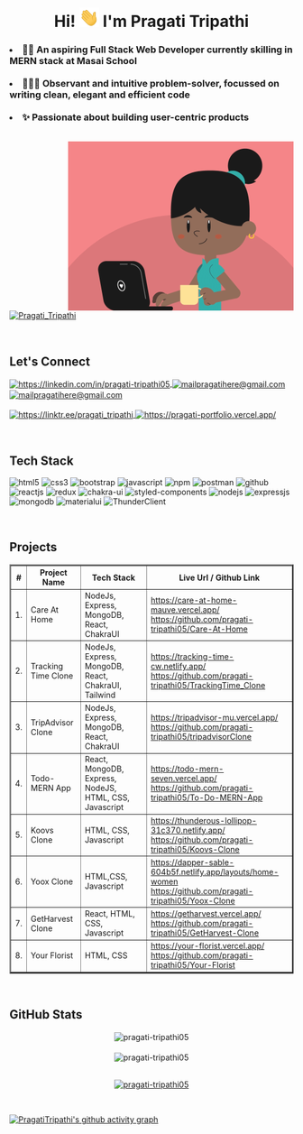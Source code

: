 <!----------------------------------- Heading Section ------------------------------------>
<h1 align="center">
    Hi!
    <img src="https://raw.githubusercontent.com/ABSphreak/ABSphreak/master/gifs/Hi.gif" width="35">
    I'm Pragati Tripathi
  
</h1>




<!----------------------------------- About Section ------------------------------------>
<h3>
   <li>  👩‍💻   An aspiring Full Stack Web Developer currently skilling in MERN stack at Masai School </li> <br/>
   <li> 🕵🏻‍♀️   Observant and intuitive problem-solver, focussed on writing clean, elegant and efficient code </li> <br/>
   <li> ✨   Passionate about building user-centric products </li>
</h3>

<br/>


<!----------------------------------- gif ------------------------------------>
<img align="right" alt="Coding" width="400" src="https://github.com/pragati-tripathi05/pragati-tripathi05/blob/main/ezgif.com-gif-maker%20(1).gif" width="65%">




<!----------------------------------- Profile View Section ------------------------------------>
<p align="left">
    <a href="https://github.com/pragati-tripathi05">
        <img src="https://komarev.com/ghpvc/?username=pragati-tripathi05" alt="Pragati_Tripathi" /> 
    </a>
</p>

<br/>





<!----------------------------------- Social Media Links Section ------------------------------------>

<h2>Let's Connect</h2>
<p align="left">
    <a href="https://linkedin.com/in/pragati-tripathi05">
        <img align="center" src="https://img.shields.io/badge/LinkedIn-317cab?style=for-the-badge&logo=linkedin&logoColor=white" alt="https://linkedin.com/in/pragati-tripathi05" />
    </a>
   <a title="mailpragatigere@gmail.com" href="mailto:mailpragatihere@gmail.com">
        <img align="center" src="https://img.shields.io/badge/Gmail-cb3127?style=for-the-badge&logo=gmail&logoColor=white" alt="mailpragatihere@gmail.com" />
    </a>
    <a title="mailpragatigere@gmail.com" href="https://medium.com/@mailpragatihere">
        <img align="center" src="https://img.shields.io/badge/Medium-292929?style=for-the-badge&logo=medium&logoColor=white" alt="mailpragatihere@gmail.com" />
    </a>
    <br/>
    <br/>
     <a href="https://linktr.ee/pragati_tripathi">
        <img align="center" src="https://img.shields.io/badge/LinkTree-2fc14a?style=for-the-badge&logo=linktree&logoColor=white" alt="https://linktr.ee/pragati_tripathi" />
    </a>
    <a href="https://pragati-tripathi05.github.io/">
        <img align="center" src="https://img.shields.io/badge/Portfolio-2da3fd?style=for-the-badge&logo=ionic&logoColor=white" alt="https://pragati-portfolio.vercel.app/" />
    </a>
</p>
<br>




<!----------------------------------- Tech Stack Section ------------------------------------>

<h2>Tech Stack</h2>

<p>
    <img src="https://img.shields.io/badge/HTML5-E34F26?style=for-the-badge&logo=html5&logoColor=white" alt="html5" />
    <img src="https://img.shields.io/badge/CSS3-1572B6?style=for-the-badge&logo=css3&logoColor=white" alt="css3" />
    <img src="https://img.shields.io/badge/Bootstrap-561a94?style=for-the-badge&logo=bootstrap&logoColor=white" alt="bootstrap" />
    <img src="https://img.shields.io/badge/JavaScript-343132?style=for-the-badge&logo=javascript&logoColor=F7DF1E" alt="javascript" />
    <img src="https://img.shields.io/badge/npm-cc0001?style=for-the-badge&logo=npm&logoColor=white" alt="npm" />
    <img src="https://img.shields.io/badge/Postman-FF6C37?style=for-the-badge&logo=Postman&logoColor=white" alt="postman" />
    <img src="https://img.shields.io/badge/GitHub-0a2433?style=for-the-badge&logo=github&logoColor=white" alt="github" />
    <img src="https://img.shields.io/badge/React-282c34?style=for-the-badge&logo=react&logoColor=61DAFB" alt="reactjs" />
    <img src="https://img.shields.io/badge/Redux-7e4cc8?style=for-the-badge&logo=redux&logoColor=white" alt="redux" />
    <img src="https://img.shields.io/badge/Chakra%20UI-27bdb1?style=for-the-badge&logo=chakraui&logoColor=white" alt="chakra-ui" />
    <img src="https://img.shields.io/badge/styled--components-e08582?style=for-the-badge&logo=styled-components&logoColor=white" alt="styled-components" />
    <img src="https://img.shields.io/badge/Node.js-70a760?style=for-the-badge&logo=nodedotjs&logoColor=white" alt="nodejs" />
    <img src="https://img.shields.io/badge/Express.js-000000?style=for-the-badge&logo=express&logoColor=white" alt="expressjs"/>
    <img src="https://img.shields.io/badge/MongoDB-14aa53?style=for-the-badge&logo=mongodb&logoColor=white" alt="mongodb"/>
    <img src="https://img.shields.io/badge/MaterialUi-3e94eb?style=for-the-badge&logo=materialui&logoColor=white" alt="materialui"/>
    <img src="https://img.shields.io/badge/Thunderclient-904b99?style=for-the-badge&logo=thunderclient&logoColor=white" alt="ThunderClient"/>
</p>

<!-- Or just icons -->
<!-- <p align="left"> 
    <a href="https://getbootstrap.com" target="_blank" rel="noreferrer"> 
        <img src="https://raw.githubusercontent.com/devicons/devicon/master/icons/bootstrap/bootstrap-plain-wordmark.svg" alt="bootstrap" width="60" height="55"/> 
    </a>
    <a href="https://www.w3schools.com/css/" target="_blank" rel="noreferrer"> 
        <img src="https://raw.githubusercontent.com/devicons/devicon/master/icons/css3/css3-original-wordmark.svg" alt="css3" width="60" height="55"/>
    </a>
    <a href="https://www.w3.org/html/" target="_blank" rel="noreferrer">
        <img src="https://raw.githubusercontent.com/devicons/devicon/master/icons/html5/html5-original-wordmark.svg" alt="html5" width="60" height="55"/> 
    </a> 
    <a href="https://developer.mozilla.org/en-US/docs/Web/JavaScript" target="_blank" rel="noreferrer">
        <img src="https://raw.githubusercontent.com/devicons/devicon/master/icons/javascript/javascript-original.svg" alt="javascript" width="60" height="55"/> 
    </a> 
    <a href="https://reactjs.org/" target="_blank" rel="noreferrer">
        <img src="https://raw.githubusercontent.com/devicons/devicon/master/icons/react/react-original-wordmark.svg" alt="react" width="60" height="55"/> 
    </a>
    <a href="https://redux.js.org" target="_blank" rel="noreferrer"> 
        <img src="https://raw.githubusercontent.com/devicons/devicon/master/icons/redux/redux-original.svg" alt="redux" width="60" height="55"/> 
    </a>
</p> -->
<br/>



<!----------------------------------- Project Section ------------------------------------>

<h2>Projects</h2>
<!-- <p align="left">
    <a href="https://github.com/pragati-tripathi05/Unit-2-Group-Project/tree/master/Koovs.com" target="blank">
        <img src="https://img.shields.io/static/v1?style=for-the-badge&message=Koovs.com Clone&color=3626ce&label=" alt="Koovs.com" />
    </a>
    <a href="https://github.com/pragati-tripathi05/Unit-3-Group-Project-yoox.com-/tree/master/%23Unit%203-%20Group%20Project%20(yoox.com)" target="blank">
        <img src="https://img.shields.io/static/v1?style=for-the-badge&message=Yoox.com Clone&color=c31068&label=" alt="Yoox.com" />
    </a>
    <a href="https://github.com/pragati-tripathi05/cynical-frogs-1119/tree/main/getharvestproject" target="blank">
        <img src="https://img.shields.io/static/v1?style=for-the-badge&message=GetHarvest.com Clone&color=f44d27&label=" alt="GetHarvest" />
    </a>
    <a href="https://github.com/MohitKawle/sedate-toys-1304" target="blank">
        <img src="https://img.shields.io/static/v1?style=for-the-badge&message=Tripadvisor Clone&color=1ac787&label=" alt="Tripadvisor" />
    </a>
    <a href="https://github.com/pragati-tripathi05/TrackingTime_Clone" target="blank">
        <img src="https://img.shields.io/static/v1?style=for-the-badge&message=TrackingTime Clone&color=ed565a&label=" alt="TrackingTime" />
    </a>
     <a href="https://github.com/pragati-tripathi05/psychotic-yam-1841" target="blank">
        <img src="https://img.shields.io/static/v1?style=for-the-badge&message=CareAtHome&color=6e42e5&label=" alt="UrbanCompanyClone" />
    </a>
</p> -->

<table align="center" border="2">
   <thead>
        <tr>
            <th>#</th>
            <th>Project Name</th>
            <th>Tech Stack</th>
            <th>Live Url / Github Link</th>
        </tr>
    </thead>
      <tbody>
       <tr>
            <td>1.</td>
            <td>Care At Home</td>
            <td>NodeJs, Express, MongoDB, React, ChakraUI</td>
            <td>
                <a href="https://care-at-home-mauve.vercel.app/" target="_blank">https://care-at-home-mauve.vercel.app/</a> <br/>
                <a href="https://github.com/pragati-tripathi05/Care-At-Home" target="_blank">https://github.com/pragati-tripathi05/Care-At-Home</a>
           </td>
        </tr>
         <tr>
            <td>2.</td>
            <td>Tracking Time Clone</td>
            <td>NodeJs, Express, MongoDB, React, ChakraUI, Tailwind</td>
            <td>
                <a href="https://tracking-time-cw.netlify.app/" target="_blank">https://tracking-time-cw.netlify.app/</a> <br/>
                <a href="https://github.com/pragati-tripathi05/TrackingTime_Clone" target="_blank">https://github.com/pragati-tripathi05/TrackingTime_Clone</a>
           </td>
        </tr>
        <tr>
            <td>3.</td>
            <td>TripAdvisor Clone</td>
            <td>NodeJs, Express, MongoDB, React, ChakraUI</td>
            <td>
                <a href="https://tripadvisor-mu.vercel.app/" target="_blank">https://tripadvisor-mu.vercel.app/</a> <br/>
                <a href="https://github.com/pragati-tripathi05/tripadvisorClone" target="_blank">https://github.com/pragati-tripathi05/tripadvisorClone</a>
           </td>
        </tr>
          <tr>
            <td>4.</td>
             <td>Todo-MERN App</td>
            <td>React, MongoDB, Express, NodeJS, HTML, CSS, Javascript</td>
            <td>
                <a href="https://todo-mern-seven.vercel.app/" target="_blank">https://todo-mern-seven.vercel.app/</a> <br/>
                <a href="https://github.com/pragati-tripathi05/To-Do-MERN-App" target="_blank">https://github.com/pragati-tripathi05/To-Do-MERN-App</a>
           </td>
        </tr>
        <tr>
            <td>5.</td>
             <td>Koovs Clone</td>
            <td>HTML, CSS, Javascript</td>
            <td>
                <a href="https://thunderous-lollipop-31c370.netlify.app/" target="_blank">https://thunderous-lollipop-31c370.netlify.app/</a> <br/>
                <a href="https://github.com/pragati-tripathi05/Koovs-Clone" target="_blank">https://github.com/pragati-tripathi05/Koovs-Clone</a>
           </td>
        </tr> 
        <tr>
            <td>6.</td>
            <td>Yoox Clone</td>
            <td>HTML,CSS, Javascript</td>
            <td>
                <a href="https://dapper-sable-604b5f.netlify.app/layouts/home-women" target="_blank">https://dapper-sable-604b5f.netlify.app/layouts/home-women</a> <br/>
                <a href="https://github.com/pragati-tripathi05/Yoox-Clone/tree/master/%23Unit%203-%20Group%20Project%20(yoox.com)" target="_blank">https://github.com/pragati-tripathi05/Yoox-Clone</a>
           </td>
        </tr>
         <tr>
            <td>7.</td>
            <td>GetHarvest Clone</td>
            <td>React, HTML, CSS, Javascript</td>
            <td>
                <a href="https://getharvest.vercel.app/" target="_blank">https://getharvest.vercel.app/</a> <br/>
                <a href="https://github.com/pragati-tripathi05/GetHarvest-Clone/tree/main/getharvestproject" target="_blank">https://github.com/pragati-tripathi05/GetHarvest-Clone</a>
           </td>
        </tr>
          <tr>
            <td>8.</td>
            <td>Your Florist</td>
            <td>HTML, CSS</td>
            <td>
                <a href="https://your-florist.vercel.app/" target="_blank">https://your-florist.vercel.app/</a> <br/>
                <a href="https://github.com/pragati-tripathi05/Your-Florist" target="_blank">https://github.com/pragati-tripathi05/Your-Florist</a>
           </td>
        </tr>
    </tbody>  

</table>

<br/>




<!----------------------------------- GitHub Stats Section ------------------------------------>

<h2>GitHub Stats</h2>

<p align="center">
    <img align="center" src="https://github-readme-stats.vercel.app/api?username=pragati-tripathi05&show_icons=true&include_all_commits=true&count_private=true&hide=issues,contribs&border_radius=0&locale=en&theme=dark" alt="pragati-tripathi05" height="200" />
    <br/> <br/>
    <img align="center" src="https://github-readme-streak-stats.herokuapp.com/?user=pragati-tripathi05&theme=dark&border=DDDDDD&stroke=DDDDDD&ring=F1E05A" alt="pragati-tripathi05" height="200" /> 
    <br/> <br/>
<!--     <img align="center" src="https://github-readme-stats.vercel.app/api/top-langs/?username=pragati-tripathi05&layout=compact&theme=dark" alt="pragati-tripathi05" height="150" /> -->
</p>

<!-- <br/> -->
<p align="center">
    <a href="https://github.com/ryo-ma/github-profile-trophy">
        <img src="https://github-profile-trophy.vercel.app/?username=pragati-tripathi05&theme=chalk&margin-w=15" alt="pragati-tripathi05" />
    </a>
</p>
<br>


<!----------------------------------- GitHub Contribution Section ------------------------------------>

<!-- <h2>GitHub Contributions</h2>
<a href="https://github.com/pragati-tripathi05"><img alt="Pragati Tripathi's Activity Graph" src="https://activity-graph.herokuapp.com/graph?username=pragati-tripathi05&bg_color=0D1117&color=ffffff&line=5BCDEC&point=dc777a&hide_border=true" /></a> -->
[![PragatiTripathi's github activity graph](https://github-readme-activity-graph.cyclic.app/graph?username=pragati-tripathi05&theme=xcode)](https://github.com/ashutosh00710/github-readme-activity-graph)

<!----------------------------------- Repository Section ------------------------------------>

<!-- <h2>My Repositories</h2> -->


